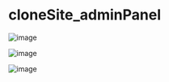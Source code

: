 # cloneSite_adminPanel

![image](https://github.com/DeemNi/cloneSite_adminPanel/assets/64636234/7c209aec-87b2-4bf5-ba30-2d93ce92111a)

![image](https://github.com/DeemNi/cloneSite_adminPanel/assets/64636234/256fbf85-672a-4844-9683-54c2785c4c19)

![image](https://github.com/DeemNi/cloneSite_adminPanel/assets/64636234/e83a5ea1-201d-4858-ade5-34cde3620b64)
